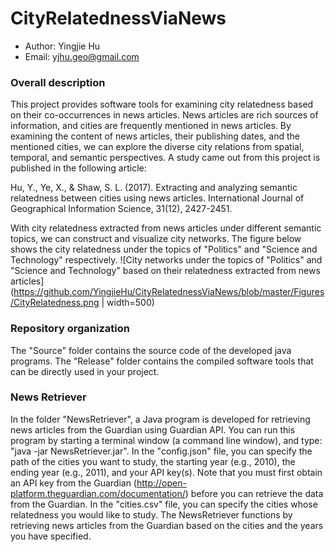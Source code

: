 # CityRelatednessViaNews

* Author: Yingjie Hu
* Email: yjhu.geo@gmail.com


### Overall description
This project provides software tools for examining city relatedness based on their co-occurrences in news articles. News articles are rich sources of information, and cities are frequently mentioned in news articles. By examining the content of news articles, their publishing dates, and the mentioned cities, we can explore the diverse city relations from spatial, temporal, and semantic perspectives. A study came out from this project is published in the following article:

Hu, Y., Ye, X., & Shaw, S. L. (2017). Extracting and analyzing semantic relatedness between cities using news articles. International Journal of Geographical Information Science, 31(12), 2427-2451.

With city relatedness extracted from news articles under different semantic topics, we can construct and visualize city networks. The figure below shows the city relatedness under the topics of "Politics" and "Science and Technology" respectively.
![City networks under the topics of "Politics" and "Science and Technology" based on their relatedness extracted from news articles](https://github.com/YingjieHu/CityRelatednessViaNews/blob/master/Figures/CityRelatedness.png | width=500)


### Repository organization
The "Source" folder contains the source code of the developed java programs. The "Release" folder contains the compiled software tools that can be directly used in your project. 


### News Retriever
In the folder "NewsRetriever", a Java program is developed for retrieving news articles from the Guardian using Guardian API. You can run this program by starting a terminal window (a command line window), and type: "java -jar NewsRetriever.jar". In the "config.json" file, you can specify the path of the cities you want to study, the starting year (e.g., 2010), the ending year (e.g., 2011), and your API key(s). Note that you must first obtain an API key from the Guardian (http://open-platform.theguardian.com/documentation/) before you can retrieve the data from the Guardian. In the "cities.csv" file, you can specify the cities whose relatedness you would like to study. The NewsRetriever functions by retrieving news articles from the Guardian based on the cities and the years you have specified.










